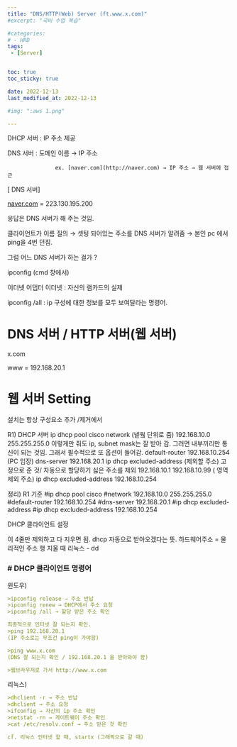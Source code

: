 ```yaml
---
title: "DNS/HTTP(Web) Server (ft.www.x.com)"
#excerpt: "국비 수업 복습"

#categories:
# - HRD
tags:
 - [Server]


toc: true
toc_sticky: true

date: 2022-12-13
last_modified_at: 2022-12-13

#img: ":aws 1.png"

---
```


<!-- outline-start -->


DHCP 서버 : IP 주소 제공

DNS 서버 : 도메인 이름 → IP 주소

                   ex. [naver.com](http://naver.com) → IP 주소 → 웹 서버에 접근

[ DNS 서버]

[naver.com](http://naver.com) = 223.130.195.200

응답은 DNS 서버가 해 주는 것임.

클라이언트가 이름 질의 → 셋팅 되어있는 주소를 DNS 서버가 알려줌 → 본인 pc 에서 ping을 4번 던짐.

그럼 어느 DNS 서버가 하는 걸가 ?

ipconfig (cmd 창에서)

이더넷 어댑터 이더넷 : 자신의 램카드의 실제

ipconfig /all : ip 구성에 대한 정보를 모두 보여달라는 명령어.





# DNS 서버 / HTTP 서버(웹 서버)

x.com

www = 192.168.20.1






# 웹 서버 Setting

설치는 항상 구성요소 추가 /제거에서










R1) DHCP 서버
ip dhcp pool cisco
network (넽웤 단위로 줌) 192.168.10.0 255.255.255.0
이렇게만 줘도 ip, subnet mask는 잘 받아 감.
그러면 내부끼리만 통신이 되는 것임.
그래서 필수적으로 또 옵션이 들어감.
default-router 192.168.10.254 (PC 입장)
dns-server 192.168.20.1
ip dhcp excluded-address (제외할 주소) 고정으로 준 것/ 자동으로 할당하기 싫은 주소를 제외 192.168.10.1 192.168.10.99 ( 영역 제외 주소)
ip dhcp excluded-address 192.168.10.254


정리) R1 기준
#ip dhcp pool cisco
#network 192.168.10.0 255.255.255.0 
#default-router 192.168.10.254
#dns-server 192.168.20.1
#ip dhcp excluded-address
#ip dhcp excluded-address 192.168.10.254











DHCP 클라이언트 설정



이 4줄만 제외하고 다 지우면 됨.
dhcp 자동으로 받아오겠다는 뜻.
하드웨어주소 = 물리적인 주소
행 지울 때 리눅스 - dd













### # DHCP 클라이언트 명령어

윈도우)

```yaml
>ipconfig release → 주소 반납
>ipconfig renew → DHCP에서 주소 요청
>ipconfig /all → 할당 받은 주소 확인

최종적으로 인터넷 잘 되는지 확인.
>ping 192.168.20.1
(IP 주소로는 무조건 ping이 가야함)

>ping www.x.com
(DNS 잘 되는지 확인 / 192.168.20.1 을 받아와야 함)

>웹브라우저로 가서 http://www.x.com
```



리눅스)

```yaml
>dhclient -r → 주소 반납
>dhclient → 주소 요청
>ifconfig → 자신의 ip 주소 확인
>netstat -rn → 게이트웨이 주소 확인
>cat /etc/resolv.conf → 주소 받은 것 확인

cf. 리눅스 인터넷 할 때, startx (그래픽으로 갈 때)
```